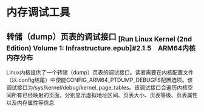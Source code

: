 # 内存调试工具
## 转储（dump）页表的调试接口 <sub>[Run Linux Kernel (2nd Edition) Volume 1: Infrastructure.epub]#2.1.5　ARM64内核内存分布</sub>
Linux内核提供了一个转储（dump）页表的调试接口。读者需要在内核配置文件（以.config结尾）中使能CONFIG_ARM64_PTDUMP_DEBUGFS配置选项。该调试接口为/sys/kernel/debug/kernel_page_tables。该调试接口会遍历内核空间所有已经映射的页面，分别显示虚拟地址区间、页表大小、页表等级、页表属性以及内存属性等信息